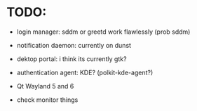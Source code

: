 # TODO:
- login manager: sddm or greetd work flawlessly (prob sddm)
- notification daemon: currently on dunst

- dektop portal: i think its currently gtk?
- authentication agent: KDE? (polkit-kde-agent?)
- Qt Wayland 5 and 6
- check monitor things
